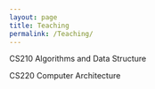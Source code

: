 ```yaml
---
layout: page
title: Teaching
permalink: /Teaching/
---
```



CS210 Algorithms and Data Structure

CS220 Computer Architecture

